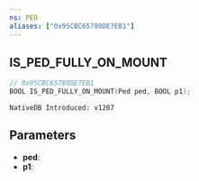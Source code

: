 ```yaml
---
ns: PED
aliases: ["0x95CBC65780DE7EB1"]
---
```

## IS_PED_FULLY_ON_MOUNT

```c
// 0x95CBC65780DE7EB1
BOOL IS_PED_FULLY_ON_MOUNT(Ped ped, BOOL p1);
```

```
NativeDB Introduced: v1207
```

## Parameters
* **ped**:
* **p1**:
